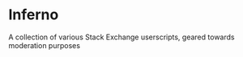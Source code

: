 Inferno
=======

A collection of various Stack Exchange userscripts, geared towards moderation purposes
